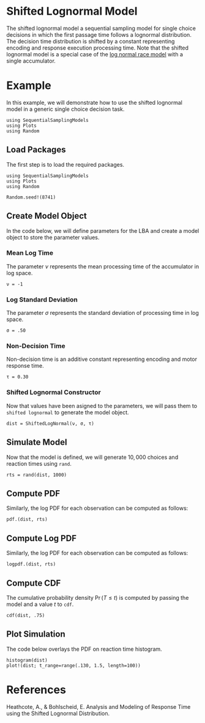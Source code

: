 # Shifted Lognormal Model

The shifted lognormal model a sequential sampling model for single choice decisions in which the first passage time follows a lognormal distribution. The decision time distribution is shifted by a constant representing encoding and response execution processing time. Note that the shifted lognormal model is a special case of the [log normal race model](https://itsdfish.github.io/SequentialSamplingModels.jl/dev/lnr/) with a single accumulator. 

# Example
In this example, we will demonstrate how to use the shifted lognormal model in a generic single choice decision task. 
```@setup shifted_lognormal
using SequentialSamplingModels
using Plots 
using Random
```

## Load Packages
The first step is to load the required packages.

```@example shifted_lognormal
using SequentialSamplingModels
using Plots 
using Random

Random.seed!(8741)
```
## Create Model Object
In the code below, we will define parameters for the LBA and create a model object to store the parameter values. 

### Mean Log Time

The parameter $\nu$ represents the mean processing time of the accumulator in log space.

```@example shifted_lognormal
ν = -1
```

### Log Standard Deviation

The parameter $\sigma$ represents the standard deviation of processing time in log space.

```@example shifted_lognormal
σ = .50
```
### Non-Decision Time

Non-decision time is an additive constant representing encoding and motor response time.
```@example shifted_lognormal
τ = 0.30
```
### Shifted Lognormal Constructor 

Now that values have been asigned to the parameters, we will pass them to `shifted lognormal` to generate the model object.

```@example shifted_lognormal 
dist = ShiftedLogNormal(ν, σ, τ)
```
## Simulate Model

Now that the model is defined, we will generate $10,000$ choices and reaction times using `rand`. 

 ```@example shifted_lognormal 
rts = rand(dist, 1000)
```

## Compute  PDF
Similarly, the log PDF for each observation can be computed as follows:

 ```@example shifted_lognormal 
pdf.(dist, rts)
```

## Compute Log PDF
Similarly, the log PDF for each observation can be computed as follows:

```@example shifted_lognormal 
logpdf.(dist, rts)
```

## Compute CDF
The cumulative probability density $\Pr(T \leq t)$ is computed by passing the model and a value $t$ to `cdf`.

```@example shifted_lognormal 
cdf(dist, .75)
```

## Plot Simulation
The code below overlays the PDF on reaction time histogram.
```@example shifted_lognormal 
histogram(dist)
plot!(dist; t_range=range(.130, 1.5, length=100))
```
# References

Heathcote, A., & Bohlscheid, E. Analysis and Modeling of Response Time using the Shifted Lognormal Distribution.

